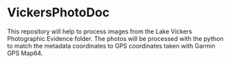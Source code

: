 # VickersPhotoDoc
This repository will help to process images from the Lake Vickers Photographic Evidence folder. The photos will be processed with the python to match the metadata coordinates to GPS coordinates taken with Garmin GPS Map64. 

